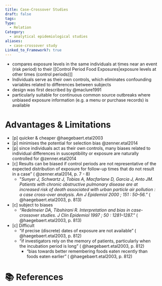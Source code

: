 ```yaml
---
title: Case-Crossover Studies
draft: false
tags: 
Type:
  - Relation
Category:
  - analytical epidemiological studies
aliases:
  - case-crossover study
Linked_to_Framework?: true
---
```

- compares exposure levels in the same individuals at times near an event (risk period) to their [[Control Period Food Exposures|exposure levels at other times (control periods)]]
- Individuals serve as their own controls, which eliminates confounding variables related to differences between subjects
- design was first described by @maclure1991
- particularly suitable for continuous common source outbreaks where unbiased exposure information (e.g.  a menu or purchase records) is available 

# Advantages & Limitations
- [p] quicker & cheaper @haegebaert.etal2003
- [p] minimises the potential for selection bias @zenner.etal2014
- [p] since individuals act as their own controls, many biases related to individual differences in susceptibility or exposure are naturally controlled for @zenner.etal2014
- [c] Results can be biased if control periods are not representative of the expected distribution of exposure for follow-up times that do not result in a case” ( @zenner.etal2014, p. 7 - 8) 
	- "*Sunyer J, Schwartz J, Tobias A, Macfarlane D, Garcia J, Anto JM. Patients with chronic obstructive pulmonary disease are at increased risk of death associated with urban particle air pollution : a case cross-over analysis. Am J Epidemiol 2000 ; 151 : 50–56.”* ( @haegebaert.etal2003, p. 813)
- [c] subject to biases
    - *“Redelmeier DA, Tibshirani R. Interpretation and bias in case-crossover studies. J Clin Epidemiol 1997 ; 50 : 1281–1287.”*  ( @haegebaert.etal2003, p. 813)
- [c] Difficult
    - “if precise (discrete) dates of exposure are not available”  ( @haegebaert.etal2003, p. 812)
    - “if investigators rely on the memory of patients, particularly when the incubation period is long” ( @haegebaert.etal2003, p. 812)
        - “bias towards better remembering foods eaten recently than foods eaten earlier” ( @haegebaert.etal2003, p. 812)

# 📚 References
